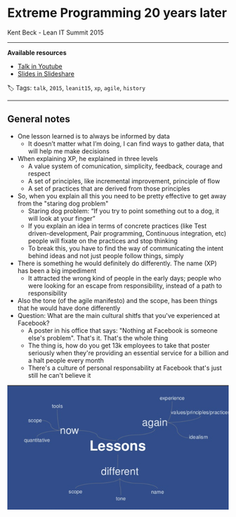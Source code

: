 # Extreme Programming 20 years later

Kent Beck - Lean IT Summit 2015

------

**Available resources**

-  [Talk in Youtube](https://youtu.be/cGuTmOUdFbo)
-  [Slides in Slideshare](https://www.slideshare.net/InstitutLeanFrance/extreme-programming-20-years-later-by-kent-beck)

🏷️ Tags: `talk`, `2015`, `leanit15`, `xp`, `agile`, `history`

------

## General notes

* One lesson learned is to always be informed by data
  *  It doesn’t matter what I’m doing, I can find ways to gather data, that will help me make decisions
* When explaining XP, he explained in three levels
  * A value system of comunication, simplicity, feedback, courage and respect
  * A set of principles, like incremental improvement, principle of flow
  * A set of practices that are derived from those principles
* So, when you explain all this you need to be pretty effective to get away from the "staring dog problem"
  * Staring dog problem: “If you try to point something out to a dog, it will look at your finger”
  * If you explain an idea in terms of concrete practices (like Test driven-development, Pair programming, Continuous integration, etc) people will fixate on the practices and stop thinking
  * To break this, you have to find the way of communicating the intent behind ideas and not just people follow things, simply
* There is something he would definitely do differently. The name (XP) has been a big impediment
  * It attracted the wrong kind of people in the early days; people who were looking for an escape from responsibility, instead of a path to responsibility
* Also the tone (of the agile manifesto) and the scope, has been things that he would have done differently
* Question: What are the main cultural shitfs that you've experienced at Facebook?
  * A poster in his office that says: "Nothing at Facebook is someone else's problem". That's it. That's the whole thing
  * The thing is, how do you get 13k employees to take that poster seriously when they're providing an essential service for a billion and a halt people every month
  * There's a culture of personal responsability at Facebook that's just still he can't believe it

![Lessons - Mind Map](.assets/2015-leanit15-extreme-programming-20-years-later.md/lessons_mind_map.png)
